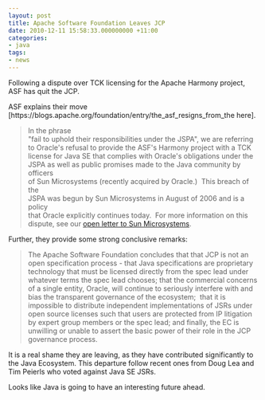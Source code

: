 ```yaml
---
layout: post
title: Apache Software Foundation Leaves JCP
date: 2010-12-11 15:58:33.000000000 +11:00
categories:
- java
tags:
- news
---
```

<p>Following a dispute over TCK licensing for the Apache Harmony project, ASF has quit the JCP.</p>
<p>ASF explains their move [https://blogs.apache.org/foundation/entry/the_asf_resigns_from_the here].</p>
<blockquote><p>In the phrase<br />
"fail to uphold their responsibilities under the JSPA", we are referring<br />
to Oracle's refusal to provide the ASF's Harmony project with a TCK<br />
license for Java SE that complies with Oracle's obligations under the<br />
JSPA as well as public promises made to the Java community by officers<br />
of Sun Microsystems (recently acquired by Oracle.)  This breach of the<br />
JSPA was begun by Sun Microsystems in August of 2006 and is a policy<br />
that Oracle explicitly continues today.  For more information on this<br />
dispute, see our <a href="http://www.apache.org/jcp/sunopenletter.html">open letter to Sun Microsystems</a>.</p></blockquote>
<p>Further, they provide some strong conclusive remarks:</p>
<blockquote><p>The Apache Software Foundation concludes  that that JCP is not an open specification process - that Java  specifications are proprietary technology that must be licensed directly  from the spec lead under whatever terms the spec lead chooses; that the  commercial concerns of a single entity, Oracle, will continue to  seriously interfere with and bias the transparent governance of the  ecosystem;  that it is impossible to distribute independent  implementations of JSRs under open source licenses such that users are  protected from IP litigation by expert group members or the spec lead;  and finally, the EC is unwilling or unable to assert the basic power of  their role in the JCP governance process.</p></blockquote>
<p>It is a real shame they are leaving, as they have contributed significantly to the Java Ecosystem. This departure follow recent ones from Doug Lea and Tim Peierls who voted against Java SE JSRs.</p>
<p>Looks like Java is going to have an interesting future ahead.</p>
